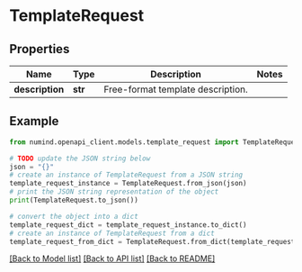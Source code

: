 # TemplateRequest


## Properties

Name | Type | Description | Notes
------------ | ------------- | ------------- | -------------
**description** | **str** | Free-format template description. | 

## Example

```python
from numind.openapi_client.models.template_request import TemplateRequest

# TODO update the JSON string below
json = "{}"
# create an instance of TemplateRequest from a JSON string
template_request_instance = TemplateRequest.from_json(json)
# print the JSON string representation of the object
print(TemplateRequest.to_json())

# convert the object into a dict
template_request_dict = template_request_instance.to_dict()
# create an instance of TemplateRequest from a dict
template_request_from_dict = TemplateRequest.from_dict(template_request_dict)
```
[[Back to Model list]](../README.md#documentation-for-models) [[Back to API list]](../README.md#documentation-for-api-endpoints) [[Back to README]](../README.md)


